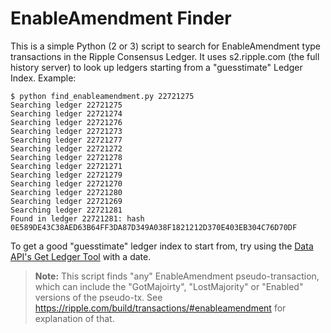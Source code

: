 EnableAmendment Finder
======================

This is a simple Python (2 or 3) script to search for EnableAmendment type transactions in the Ripple Consensus Ledger. It uses s2.ripple.com (the full history server) to look up ledgers starting from a "guesstimate" Ledger Index. Example:

    $ python find_enableamendment.py 22721275
    Searching ledger 22721275
    Searching ledger 22721274
    Searching ledger 22721276
    Searching ledger 22721273
    Searching ledger 22721277
    Searching ledger 22721272
    Searching ledger 22721278
    Searching ledger 22721271
    Searching ledger 22721279
    Searching ledger 22721270
    Searching ledger 22721280
    Searching ledger 22721269
    Searching ledger 22721281
    Found in ledger 22721281: hash 0E589DE43C38AED63B64FF3DA87D349A038F1821212D370E403EB304C76D70DF

To get a good "guesstimate" ledger index to start from, try using the [Data API's Get Ledger Tool](https://ripple.com/build/data-api-tool/#get-ledger) with a date. 

> **Note:** This script finds "any" EnableAmendment pseudo-transaction, which can include the "GotMajoirty", "LostMajority" or "Enabled" versions of the pseudo-tx.  See https://ripple.com/build/transactions/#enableamendment for explanation of that.
